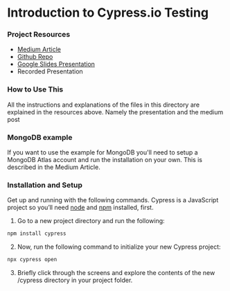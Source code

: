 # Introduction to Cypress.io Testing

### Project Resources
- [Medium Article](https://medium.com/@alex.sawsienowicz/intro-to-cypress-io-testing-library-f0ef98379736)
- [Github Repo](https://github.com/alexsaw/cypress_intro)
- [Google Slides Presentation](https://docs.google.com/presentation/d/1g9TK3A1l5xd218g1ktp_XAU8SFnJuiXIn4njJDNp2RE/edit?usp=sharing) 
- Recorded Presentation

### How to Use This
All the instructions and explanations of the files in this directory are explained in the resources above. 
Namely the presentation and the medium post

### MongoDB example
If you want to use the example for MongoDB you'll need to setup a MongoDB Atlas account and run the installation on your own. This is described in the Medium Article.

### Installation and Setup
Get up and running with the following commands. Cypress is a JavaScript project so you’ll need [node](https://nodejs.org/en) and [npm](https://docs.npmjs.com/downloading-and-installing-node-js-and-npm) installed, first.
1. Go to a new project directory and run the following:
```bash
npm install cypress
```
2. Now, run the following command to initialize your new Cypress project:
```bash
npx cypress open
```
3. Briefly click through the screens and explore the contents of the new /cypress directory in your project folder.

